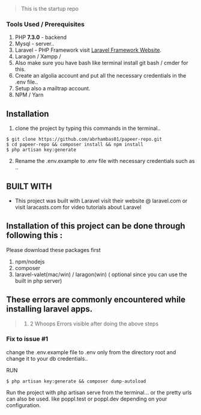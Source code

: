 > This is the startup repo

### Tools Used / Prerequisites

1. PHP **7.3.0** - backend
2. Mysql - server.. 
3. Laravel - PHP Framework visit [Laravel Framework Website](https://laravel.com/).
4. Laragon / Xampp / 
5. Also make sure you have bash like terminal install git bash / cmder for this.
5. Create an algolia account and put all the necessary credentials in the .env file..
6. Setup also a mailtrap account. 
7. NPM / Yarn 

## Installation

1. clone the project by typing this commands in the terminal..

```
$ git clone https://github.com/abrhambas01/papeer-repo.git 
$ cd papeer-repo && composer install && npm install
$ php artisan key:generate
``` 

2. Rename the .env.example to .env file with necessary credentials such as .. 


## BUILT WITH 


 - This project was built with Laravel visit their website @ laravel.com or visit laracasts.com for video tutorials about Laravel


## Installation of this project can be done through following this :


 Please download these packages first

1. npm/nodejs
2. composer
3. laravel-valet(mac/win) / laragon(win) ( optional since you can use the built in php server)


## These errors are commonly encountered while installing laravel apps. 


> 1. 2 Whoops Errors visible after doing the above steps


### Fix to issue #1

change the .env.example file to .env only from the directory root and change it to your db credentials.. 

RUN
 

```
$ php artisan key:generate && composer dump-autoload 

```

Run the project with php artisan serve from the terminal... or the pretty urls can also be used. like poppl.test or poppl.dev depending on your configuration.




